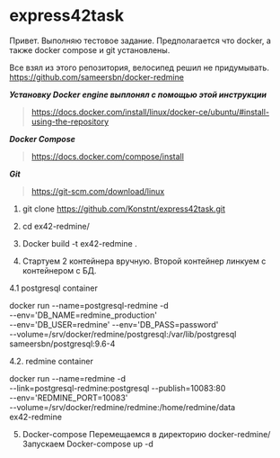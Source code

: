 # express42task
Привет. Выполняю тестовое задание.
Предполагается что docker, а также docker compose и git установлены.

Все взял из этого репозитория, велосипед решил не придумывать. https://github.com/sameersbn/docker-redmine

***Установку Docker engine выплонял с помощью этой инструкции*** 
> https://docs.docker.com/install/linux/docker-ce/ubuntu/#install-using-the-repository

***Docker Compose*** 
> https://docs.docker.com/compose/install

***Git***
> https://git-scm.com/download/linux 

1. git clone https://github.com/Konstnt/express42task.git

2. cd ex42-redmine/ 

3. Docker build -t ex42-redmine .

4. Стартуем 2 контейнера вручную. Второй контейнер линкуем с контейнером с БД.

4.1 postgresql container

docker run --name=postgresql-redmine -d \
  --env='DB_NAME=redmine_production' \
  --env='DB_USER=redmine' --env='DB_PASS=password' \
  --volume=/srv/docker/redmine/postgresql:/var/lib/postgresql \
  sameersbn/postgresql:9.6-4

4.2. redmine container

docker run --name=redmine -d \
  --link=postgresql-redmine:postgresql --publish=10083:80 \
  --env='REDMINE_PORT=10083' \
  --volume=/srv/docker/redmine/redmine:/home/redmine/data \
  ex42-redmine

5. Docker-compose Перемещаемся в директорию docker-redmine/
	Запускаем Docker-compose up -d
